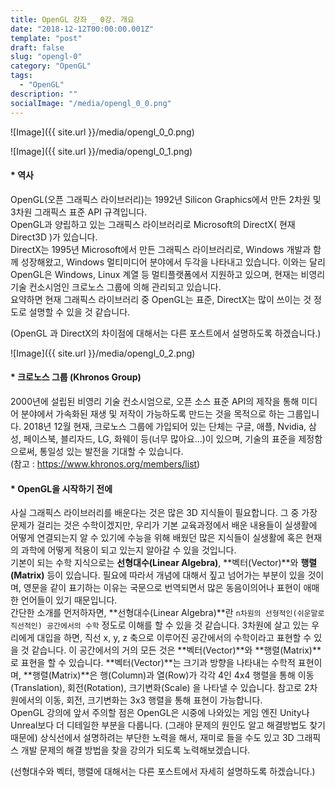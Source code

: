 ```yaml
---
title: OpenGL 강좌 _ 0강. 개요
date: "2018-12-12T00:00:00.001Z"
template: "post"
draft: false
slug: "opengl-0"
category: "OpenGL"
tags:
  - "OpenGL"
description: ""
socialImage: "/media/opengl_0_0.png"
---
```


![Image]({{ site.url }}/media/opengl_0_0.png)

![Image]({{ site.url }}/media/opengl_0_1.png)

#### * 역사
OpenGL(오픈 그래픽스 라이브러리)는 1992년 Silicon Graphics에서 만든 2차원 및 3차원 그래픽스 표준 API 규격입니다.<br />
OpenGL과 양립하고 있는 그래픽스 라이브러리로 Microsoft의 DirectX( 현재 Direct3D )가 있습니다.<br />
DirectX는 1995년 Microsoft에서 만든 그래픽스 라이브러리로, Windows 개발과 함께 성장해왔고, Windows 멀티미디어 분야에서 두각을 나타내고 있습니다. 이와는 달리 OpenGL은 Windows, Linux 계열 등 멀티플랫폼에서 지원하고 있으며, 현재는 비영리 기술 컨소시엄인 크로노스 그룹에 의해 관리되고 있습니다.<br />
요약하면 현재 그래픽스 라이브러리 중 OpenGL는 표준, DirectX는 많이 쓰이는 것 정도로 설명할 수 있을 것 같습니다.<br />

(OpenGL 과 DirectX의 차이점에 대해서는 다른 포스트에서 설명하도록 하겠습니다.)

![Image]({{ site.url }}/media/opengl_0_2.png)

#### * 크로노스 그룹 (Khronos Group)
2000년에 설립된 비영리 기술 컨소시엄으로, 오픈 소스 표준 API의 제작을 통해 미디어 분야에서 가속화된 재생 및 저작이 가능하도록 만드는 것을 목적으로 하는 그룹입니다. 2018년 12월 현재, 크로노스 그룹에 가입되어 있는 단체는 구글, 애플, Nvidia, 삼성, 페이스북, 블리자드, LG, 화웨이 등(너무 많아요...)이 있으며, 기술의 표준을 제정함으로써, 통일성 있는 발전을 기대할 수 있습니다.<br />
(참고 : https://www.khronos.org/members/list)

#### * OpenGL을 시작하기 전에
사실 그래픽스 라이브러리를 배운다는 것은 많은 3D 지식들이 필요합니다. 그 중 가장 문제가 걸리는 것은 수학이겠지만, 우리가 기본 교육과정에서 배운 내용들이 실생활에 어떻게 연결되는지 알 수 있기에 수능을 위해 배웠던 많은 지식들이 실생활에 혹은 현재의 과학에 어떻게 적용이 되고 있는지 알아갈 수 있을 것입니다.<br />
기본이 되는 수학 지식으로는 **선형대수(Linear Algebra)**, **벡터(Vector)**와 **행렬(Matrix)** 등이 있습니다. 필요에 따라서 개념에 대해서 짚고 넘어가는 부분이 있을 것이며, 영문을 같이 표기하는 이유는 국문으로 번역되면서 많은 동음이의어나 표현이 애매한 언어들이 있기 때문입니다.<br /> 
간단한 소개를 먼저하자면, **선형대수(Linear Algebra)**란 `n차원의 선형적인(쉬운말로 직선적인) 공간에서의 수학` 정도로 이해를 할 수 있을 것 같습니다. 3차원에 살고 있는 우리에게 대입을 하면, 직선 x, y, z 축으로 이루어진 공간에서의 수학이라고 표현할 수 있을 것 같습니다. 이 공간에서의 거의 모든 것은 **벡터(Vector)**와 **행렬(Matrix)**로 표현을 할 수 있습니다. **벡터(Vector)**는 크기과 방향을 나타내는 수학적 표현이며, **행렬(Matrix)**은 행(Column)과 열(Row)가 각각 4인 4x4 행렬을 통해 이동(Translation), 회전(Rotation), 크기변화(Scale) 을 나타낼 수 있습니다. 참고로 2차원에서의 이동, 회전, 크기변화는 3x3 행렬을 통해 표현이 가능합니다.<br />
OpenGL 강의에 앞서 주의할 점은 OpenGL은 시중에 나와있는 게임 엔진 Unity나 Unreal보다 더 디테일한 부분을 다룹니다. (그래야 문제의 원인도 알고 해결방법도 찾기 때문에) 상식선에서 설명하려는 부단한 노력을 해서, 재미로 들을 수도 있고 3D 그래픽스 개발 문제의 해결 방법을 찾을 강의가 되도록 노력해보겠습니다.<br />

(선형대수와 벡터, 행렬에 대해서는 다른 포스트에서 자세히 설명하도록 하겠습니다.)

